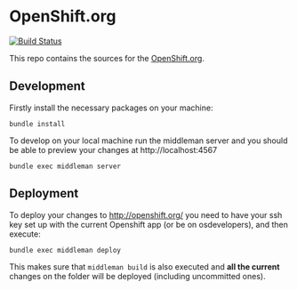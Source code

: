 # OpenShift.org

[![Build Status](https://travis-ci.org/openshift/openshift.org.svg?branch=master)](https://travis-ci.org/openshift/openshift.org)

This repo contains the sources for the [OpenShift.org](https://openshift.org/).

## Development

Firstly install the necessary packages on your machine:

    bundle install

To develop on your local machine run the middleman server and you
should be able to preview your changes at http://localhost:4567

    bundle exec middleman server

## Deployment

To deploy your changes to http://openshift.org/ you need to have your
ssh key set up with the current Openshift app (or be on osdevelopers), and then execute:

    bundle exec middleman deploy

This makes sure that `middleman build` is also executed and **all the current** changes on the folder will be deployed (including uncommitted ones).
